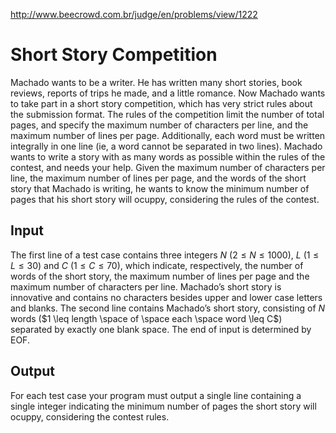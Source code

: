http://www.beecrowd.com.br/judge/en/problems/view/1222

# Short Story Competition

Machado wants to be a writer. He has written many short stories, book reviews,
reports of trips he made, and a little romance. Now Machado wants to take part
in a short story competition, which has very strict rules about the submission
format. The rules of the competition limit the number of total pages, and
specify the maximum number of characters per line, and the maximum number of
lines per page. Additionally, each word must be written integrally in one line
(ie, a word cannot be separated in two lines). Machado wants to write a story
with as many words as possible within the rules of the contest, and needs your
help. Given the maximum number of characters per line, the maximum number of
lines per page, and the words of the short story that Machado is writing, he
wants to know the minimum number of pages that his short story will ocuppy,
considering the rules of the contest.

## Input

The first line of a test case contains three integers $N$
($2 \leq N \leq 1000$), $L$ ($1 \leq L \leq 30$) and $C$
($1 \leq C \leq 70$), which indicate, respectively, the number of words of the
short story, the maximum number of lines per page and the maximum number of
characters per line. Machado’s short story is innovative and contains no
characters besides upper and lower case letters and blanks.  The second line
contains Machado’s short story, consisting of $N$ words
($1 \leq length \space of \space each \space word \leq C$) separated by
exactly one blank space. The end of input is determined by EOF.

## Output

For each test case your program must output a single line containing a single
integer indicating the minimum number of pages the short story will ocuppy,
considering the contest rules.
